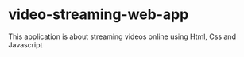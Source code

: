 # video-streaming-web-app
This application is about streaming videos online using Html, Css and Javascript
